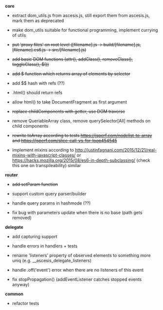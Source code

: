 **core**

* extract dom_utils.js from ascesis.js, still export them from ascesis.js, mark them as deprecated

* make dom_utils suitable for functional programming, implement currying of utils 

* ~~put 'proxy files' on root level ([filename].js -> build/[filename].js, [filename].es6.js -> src/[filename].js)~~

* ~~add basic DOM functions (attr(), addClass(), removeClass(), toggleClass(), $())~~

* ~~add $ function which returns array of elements by selector~~

* add $$ hash with refs (??)

* .html() should return refs

* allow html() to take DocumentFragment as first argument

* ~~replace childComponents with getter, use DOM traverse~~

* remove QueriableArray class, remove querySelector[All] methods on child components

* ~~rewrite toArray according to tests https://jsperf.com/nodelist-to-array and https://jsperf.com/slice-call-vs-for-loop454545~~

* implement mixins according to http://justinfagnani.com/2015/12/21/real-mixins-with-javascript-classes/ or https://hacks.mozilla.org/2015/08/es6-in-depth-subclassing/ (check this one on transpileability) similar

**router**

* ~~add setParam function~~

* support custom query parser/builder

* handle query params in hashmode (??)

* fix bug with parameters update when there is no base (path gets removed)


**delegate**

* add capturing support

* handle errors in handlers + tests

* rename 'listeners' property of observed elements to something more uniq (e.g. __ascesis_delegate_listeners)

* handle .off('event') error when there are no listeners of this event

* fix stopPropagation() (addEventListener catches stopped events anyway)

**common**

* refactor tests
